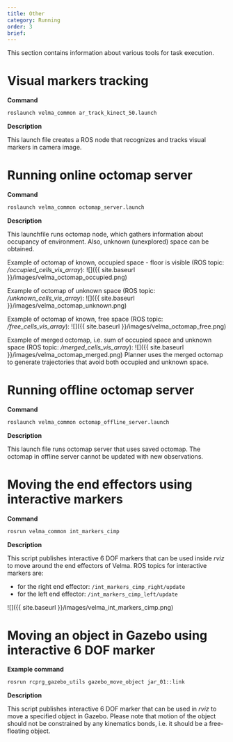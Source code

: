 ```yaml
---
title: Other
category: Running
order: 3
brief: 
---
```


This section contains information about various tools for task execution.






# Visual markers tracking

**Command**

```bash
roslaunch velma_common ar_track_kinect_50.launch
```

**Description**

This launch file creates a ROS node that recognizes and tracks visual markers in camera image.







# Running online octomap server

**Command**

```bash
roslaunch velma_common octomap_server.launch
```

**Description**

This launchfile runs octomap node, which gathers information about occupancy of environment.
Also, unknown (unexplored) space can be obtained.

Example of octomap of known, occupied space - floor is visible (ROS topic: */occupied_cells_vis_array*):
![]({{ site.baseurl }}/images/velma_octomap_occupied.png)

Example of octomap of unknown space (ROS topic: */unknown_cells_vis_array*):
![]({{ site.baseurl }}/images/velma_octomap_unknown.png)

Example of octomap of known, free space (ROS topic: */free_cells_vis_array*):
![]({{ site.baseurl }}/images/velma_octomap_free.png)

Example of merged octomap, i.e. sum of occupied space and unknown space (ROS topic: */merged_cells_vis_array*):
![]({{ site.baseurl }}/images/velma_octomap_merged.png)
Planner uses the merged octomap to generate trajectories that avoid both occupied and unknown space.





# Running offline octomap server

**Command**

```bash
roslaunch velma_common octomap_offline_server.launch
```

**Description**

This launch file runs octomap server that uses saved octomap. The octomap in offline server cannot be updated with new observations.







# Moving the end effectors using interactive markers

**Command**

```bash
rosrun velma_common int_markers_cimp
```

**Description**

This script publishes interactive 6 DOF markers that can be used inside *rviz*  to move around the end effectors of Velma.
ROS topics for interactive markers are:
 * for the right end effector: `/int_markers_cimp_right/update`
 * for the left end effector: `/int_markers_cimp_left/update`

![]({{ site.baseurl }}/images/velma_int_markers_cimp.png)







# Moving an object in Gazebo using interactive 6 DOF marker

**Example command**

```bash
rosrun rcprg_gazebo_utils gazebo_move_object jar_01::link
```

**Description**

This script publishes interactive 6 DOF marker that can be used in *rviz* to move a specified object in Gazebo.
Please note that motion of the object should not be constrained by any kinematics bonds, i.e. it should be a free-floating object.


